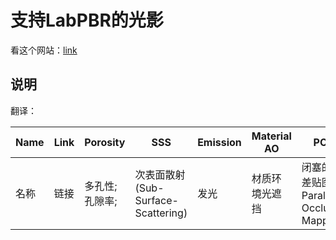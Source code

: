 # 支持LabPBR的光影

看这个网站：[link](https://wiki.shaderlabs.org/wiki/LabPBR_Supported_Packs)

## 说明

翻译：

| Name | Link | Porosity       | SSS                                | Emission | Material AO    | POM                                         | Hardcoded Metals     | LabPBR Version |
| ---- | ---- | -------------- | ---------------------------------- | -------- | -------------- | ------------------------------------------- | -------------------- | -------------- |
| 名称 | 链接 | 多孔性;孔隙率; | 次表面散射(Sub-Surface-Scattering) | 发光     | 材质环境光遮挡 | 闭塞的视差贴图 - Parallax Occlusion Mapping | 硬编码金属（不确定） | LabPBR版本     |